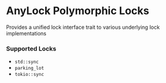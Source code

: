 # AnyLock Polymorphic Locks

Provides a unified lock interface trait to various underlying lock implementations

### Supported Locks

* `std::sync`
* `parking_lot`
* `tokio::sync`
